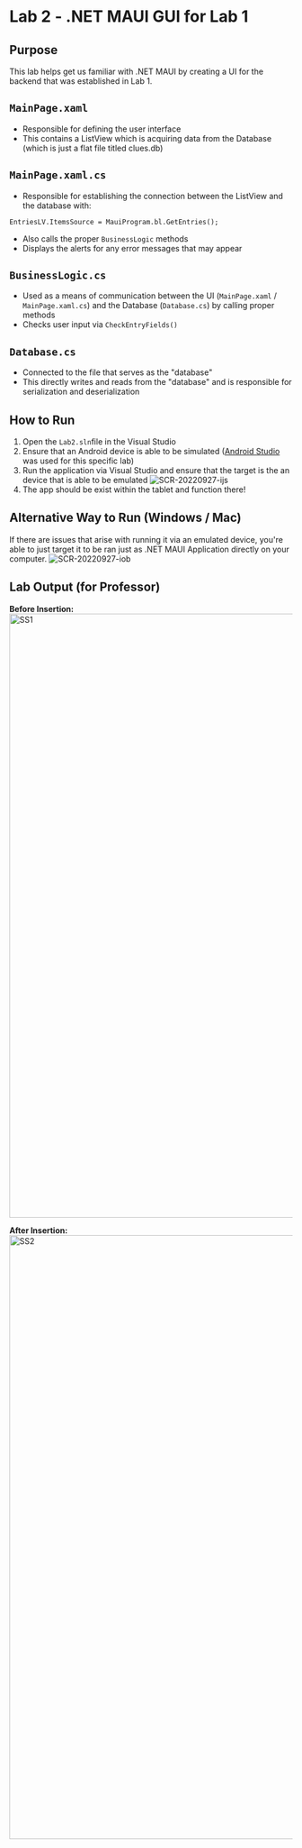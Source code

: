 # Lab 2 - .NET MAUI GUI for Lab 1
## Purpose 
This lab helps get us familiar with .NET MAUI by creating a UI for the backend that was established in Lab 1.

## `MainPage.xaml`
* Responsible for defining the user interface
* This contains a ListView which is acquiring data from the Database (which is just a flat file titled clues.db)

## `MainPage.xaml.cs`
* Responsible for establishing the connection between the ListView and the database with:
```
EntriesLV.ItemsSource = MauiProgram.bl.GetEntries();
```
* Also calls the proper `BusinessLogic` methods
* Displays the alerts for any error messages that may appear

## `BusinessLogic.cs`
* Used as a means of communication between the UI (`MainPage.xaml` / `MainPage.xaml.cs`) and the Database (`Database.cs`) by calling proper methods
* Checks user input via `CheckEntryFields()`

## `Database.cs`
* Connected to the file that serves as the "database"
* This directly writes and reads from the "database" and is responsible for serialization and deserialization

## How to Run
1. Open the `Lab2.sln`file in the Visual Studio
2. Ensure that an Android device is able to be simulated ([Android Studio](https://developer.android.com/studio) was used for this specific lab)
3. Run the application via Visual Studio and ensure that the target is the an device that is able to be emulated
![SCR-20220927-ijs](https://user-images.githubusercontent.com/105162443/192606677-a5195bdc-67a4-4083-b994-27e164b82eac.png)
4. The app should be exist within the tablet and function there!

## Alternative Way to Run (Windows / Mac)
If there are issues that arise with running it via an emulated device, you're able to just target it to be ran just as .NET MAUI Application directly on your computer.
![SCR-20220927-iob](https://user-images.githubusercontent.com/105162443/192607007-0e6e73ca-fd7d-4eb8-bbc7-9e447b41457c.png)

## Lab Output (for Professor)
**Before Insertion:**  
<img width="1072" alt="SS1" src="https://user-images.githubusercontent.com/105162443/192607131-f6969d3d-357c-405f-8a3a-190a708afe4e.png">

**After Insertion:**  
<img width="1072" alt="SS2" src="https://user-images.githubusercontent.com/105162443/192607139-10587566-fd02-4c0a-816f-1959dbc1f8cf.png">
